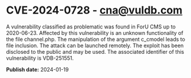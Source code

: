 # CVE-2024-0728 - cna@vuldb.com

A vulnerability classified as problematic was found in ForU CMS up to 2020-06-23. Affected by this vulnerability is an unknown functionality of the file channel.php. The manipulation of the argument c_cmodel leads to file inclusion. The attack can be launched remotely. The exploit has been disclosed to the public and may be used. The associated identifier of this vulnerability is VDB-251551.

**Publish date:** 2024-01-19
